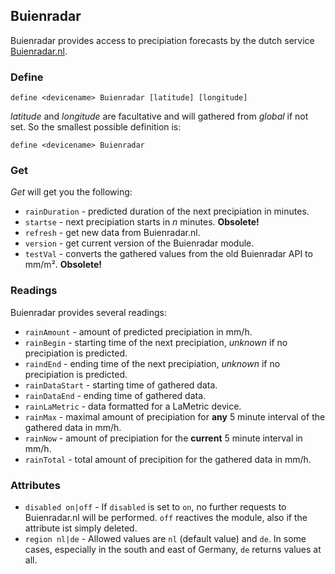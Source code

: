 <span id="Buienradar" />

## Buienradar
Buienradar provides access to precipiation forecasts by the dutch service [Buienradar.nl](https://www.buienradar.nl).

<span id="Buienradardefine"></span>
### Define
    define <devicename> Buienradar [latitude] [longitude]

<var>latitude</var> and <var>longitude</var> are facultative and will gathered from <var>global</var> if not set.
So the smallest possible definition is:

    define <devicename> Buienradar
  
<span id="Buienradarget" />  

### Get
<var>Get</var> will get you the following:

* ``rainDuration``  - predicted duration of the next precipiation in minutes.
* ``startse``       - next precipiation starts in <var>n</var> minutes. **Obsolete!**
* ``refresh``       - get new data from Buienradar.nl.
* ``version``       - get current version of the Buienradar module.
* ``testVal``       - converts the gathered values from the old Buienradar <abbr>API</abbr> to mm/m². **Obsolete!**

<span id="Buienradarreadings" />  

### Readings
Buienradar provides several readings:
* ``rainAmount``    - amount of predicted precipiation in mm/h.
* ``rainBegin``     - starting time of the next precipiation, <var>unknown</var> if no precipiation is predicted.
* ``raindEnd``      - ending time of the next precipiation, <var>unknown</var> if no precipiation is predicted.
* ``rainDataStart`` - starting time of gathered data.
* ``rainDataEnd``   - ending time of gathered data.
* ``rainLaMetric``  - data formatted for a LaMetric device.
* ``rainMax``       - maximal amount of precipiation for **any** 5 minute interval of the gathered data in mm/h.
* ``rainNow``       - amount of precipiation for the **current** 5 minute interval in mm/h.
* ``rainTotal``     - total amount of precipition for the gathered data in mm/h.

<span id="Buienradarattr" />

### Attributes
* ``disabled on|off``   - If ``disabled`` is set to `on`, no further requests to Buienradar.nl will be performed. ``off`` reactives the module, also if the attribute ist simply deleted.
* ``region nl|de`` - Allowed values are ``nl`` (default value) and ``de``. In some cases, especially in the south and east of Germany, ``de`` returns values at all.